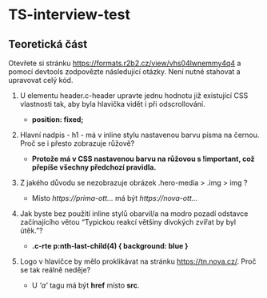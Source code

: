 # TS-interview-test

## Teoretická část
Otevřete si stránku https://formats.r2b2.cz/view/vhs04lwnemmy4q4 a pomocí devtools zodpovězte následující otázky. Není nutné stahovat a upravovat celý kód.


1. U elementu header.c-header upravte jednu hodnotu již existující CSS vlastnosti tak, aby byla hlavička vidět i při odscrollování.
   - **position: fixed;**

2. Hlavní nadpis - h1 - má v inline stylu nastavenou barvu písma na černou. Proč se i přesto zobrazuje růžově?
   - **Protože má v CSS nastavenou barvu na růžovou s !important, což přepíše všechny předchozí pravidla.**


3. Z jakého důvodu se nezobrazuje obrázek .hero-media > .img > img ?
   - Místo *https://prima-ott...* má být *https://nova-ott...*


4. Jak byste bez použití inline stylů obarvil/a na modro pozadí odstavce začínajícího větou “Typickou reakcí většiny divokých zvířat by byl útěk.”?
   - **.c-rte p:nth-last-child(4) { background: blue }**


5. Logo v hlavičce by mělo proklikávat na stránku https://tn.nova.cz/. Proč se tak reálně neděje?
   - U *'a'* tagu má být **href** místo **src**.
